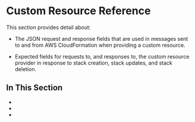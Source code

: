 # Custom Resource Reference<a name="crpg-ref"></a>

This section provides detail about:

+ The JSON request and response fields that are used in messages sent to and from AWS CloudFormation when providing a custom resource\.

+ Expected fields for requests to, and responses to, the custom resource provider in response to stack creation, stack updates, and stack deletion\.

## In This Section<a name="w3ab2c17c26c17b7"></a>

+ 

+ 

+ 